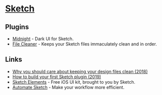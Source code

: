 # [Sketch](https://www.sketchapp.com)

## Plugins

- [Midnight](https://midnightsketch.com) - Dark UI for Sketch.
- [File Cleaner](https://github.com/monzo/file-cleaner) - Keeps your Sketch files immaculately clean and in order.

## Links

- [Why you should care about keeping your design files clean (2018)](https://monzo.com/blog/2018/12/11/design-files-system)
- [How to build your first Sketch plugin (2019)](https://medium.com/@kevingutowski/how-to-build-your-first-sketch-plugin-14c0e9e56bf0)
- [Sketch Elements](https://www.sketch.com/elements) - Free iOS UI kit, brought to you by Sketch.
- [Automate Sketch](https://github.com/Ashung/Automate-Sketch) - Make your workflow more efficient.
